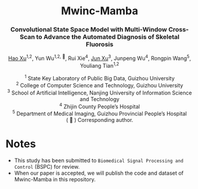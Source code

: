 <div align="center">
<h1>Mwinc-Mamba</h1>
<h3>Convolutional State Space Model with Multi-Window Cross-Scan to Advance the Automated Diagnosis of Skeletal Fluorosis</h3>


[Hao Xu](https://github.com/uxhao-o)<sup>1,2</sup>, Yun Wu<sup>1,2, :email:</sup>, Rui Xie<sup>4</sup>, [Jun Xu](https://faculty.nuist.edu.cn/jxu/zh_CN/index.htm)<sup>3</sup>, Junpeng Wu<sup>4</sup>, Rongpin Wang<sup>5</sup>, Youliang Tian<sup>1,2</sup>
<br>

<sup>1</sup>  State Key Laboratory of Public Big Data, Guizhou University <br>
<sup>2</sup>  College of Computer Science and Technology, Guizhou University <br>
<sup>3</sup>  School of Artificial Intelligence, Nanjing University of Information Science and Technology<br>
<sup>4</sup>  Zhijin County People’s Hospital<br>
<sup>5</sup>  Department of Medical Imaging, Guizhou Provincial People’s Hospital<br>
 ( :email: ) Corresponding author.

</div>

# Notes
- This study has been submitted to `Biomedical Signal Processing and Control` (BSPC) for review.
- When our paper is accepted, we will publish the code and dataset of Mwinc-Mamba in this repository.



